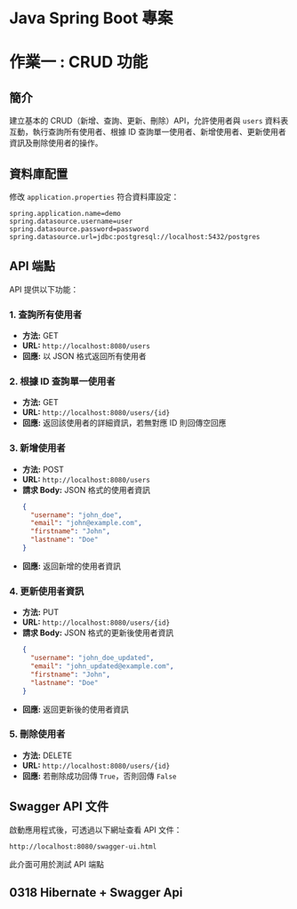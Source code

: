 # Java Spring Boot 專案

# 作業一 : CRUD 功能

## 簡介
建立基本的 CRUD（新增、查詢、更新、刪除）API，允許使用者與 `users` 資料表互動，執行查詢所有使用者、根據 ID 查詢單一使用者、新增使用者、更新使用者資訊及刪除使用者的操作。


## 資料庫配置
修改 `application.properties` 符合資料庫設定：
```
spring.application.name=demo
spring.datasource.username=user
spring.datasource.password=password
spring.datasource.url=jdbc:postgresql://localhost:5432/postgres
```
## API 端點
API 提供以下功能：

### 1. 查詢所有使用者
- **方法:** GET
- **URL:** `http://localhost:8080/users`
- **回應:** 以 JSON 格式返回所有使用者

### 2. 根據 ID 查詢單一使用者
- **方法:** GET
- **URL:** `http://localhost:8080/users/{id}`
- **回應:** 返回該使用者的詳細資訊，若無對應 ID 則回傳空回應

### 3. 新增使用者
- **方法:** POST
- **URL:** `http://localhost:8080/users`
- **請求 Body:** JSON 格式的使用者資訊
  ```json
  {
    "username": "john_doe",
    "email": "john@example.com",
    "firstname": "John",
    "lastname": "Doe"
  }
  ```
- **回應:** 返回新增的使用者資訊

### 4. 更新使用者資訊
- **方法:** PUT
- **URL:** `http://localhost:8080/users/{id}`
- **請求 Body:** JSON 格式的更新後使用者資訊
  ```json
  {
    "username": "john_doe_updated",
    "email": "john_updated@example.com",
    "firstname": "John",
    "lastname": "Doe"
  }
  ```
- **回應:** 返回更新後的使用者資訊

### 5. 刪除使用者
- **方法:** DELETE
- **URL:** `http://localhost:8080/users/{id}`
- **回應:** 若刪除成功回傳 `True`，否則回傳 `False`

## Swagger API 文件
啟動應用程式後，可透過以下網址查看 API 文件：
```
http://localhost:8080/swagger-ui.html
```
此介面可用於測試 API 端點

## 0318 Hibernate + Swagger Api
